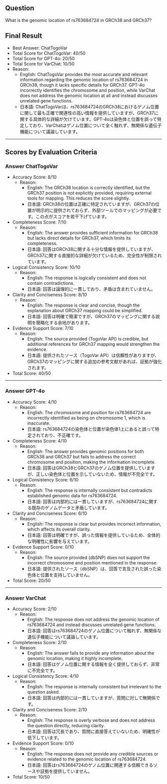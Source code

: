 ## Question

What is the genomic location of rs763684724 in GRCh38 and GRCh37?

## Final Result

- Best Answer: ChatTogoVar
- Total Score for ChatTogoVar: 40/50
- Total Score for GPT-4o: 20/50
- Total Score for VarChat: 10/50
- Reason:
  - English: ChatTogoVar provides the most accurate and relevant information regarding the genomic location of rs763684724 in GRCh38, though it lacks specific details for GRCh37. GPT-4o incorrectly identifies the chromosome and position, while VarChat does not address the genomic location at all and instead discusses unrelated gene functions.
  - 日本語: ChatTogoVarは、rs763684724のGRCh38におけるゲノム位置に関して最も正確で関連性の高い情報を提供していますが、GRCh37に関する具体的な詳細が欠けています。GPT-4oは染色体と位置を誤って特定しており、VarChatはゲノム位置について全く触れず、無関係な遺伝子機能について議論しています。

---

## Scores by Evaluation Criteria

### Answer ChatTogoVar
- Accuracy Score: 8/10
  - Reason: 
    - English: The GRCh38 location is correctly identified, but the GRCh37 position is not explicitly provided, requiring external tools for mapping. This reduces the score slightly.
    - 日本語: GRCh38の位置は正確に特定されていますが、GRCh37の位置が明示的に提供されておらず、外部ツールでのマッピングが必要です。この点がスコアを若干下げています。
- Completeness Score: 7/10
  - Reason: 
    - English: The answer provides sufficient information for GRCh38 but lacks direct details for GRCh37, which limits its completeness.
    - 日本語: 回答はGRCh38に関する十分な情報を提供していますが、GRCh37に関する直接的な詳細が欠けているため、完全性が制限されています。
- Logical Consistency Score: 10/10
  - Reason: 
    - English: The response is logically consistent and does not contain contradictions.
    - 日本語: 回答は論理的に一貫しており、矛盾は含まれていません。
- Clarity and Conciseness Score: 8/10
  - Reason: 
    - English: The response is clear and concise, though the explanation about GRCh37 mapping could be simplified.
    - 日本語: 回答は明確で簡潔ですが、GRCh37のマッピングに関する説明を簡略化する余地があります。
- Evidence Support Score: 7/10
  - Reason: 
    - English: The source provided (TogoVar API) is credible, but additional references for GRCh37 mapping would strengthen the evidence.
    - 日本語: 提供されたソース（TogoVar API）は信頼性がありますが、GRCh37のマッピングに関する追加の参考文献があれば、証拠が強化されます。
- Total Score: 40/50

---

### Answer GPT-4o
- Accuracy Score: 4/10
  - Reason: 
    - English: The chromosome and position for rs763684724 are incorrectly identified as being on chromosome 1, which is inaccurate.
    - 日本語: rs763684724の染色体と位置が染色体1上にあると誤って特定されており、不正確です。
- Completeness Score: 4/10
  - Reason: 
    - English: The answer provides genomic positions for both GRCh38 and GRCh37 but fails to address the correct chromosome and position, making the information incomplete.
    - 日本語: 回答はGRCh38とGRCh37のゲノム位置を提供していますが、正しい染色体と位置を示していないため、情報が不完全です。
- Logical Consistency Score: 6/10
  - Reason: 
    - English: The response is internally consistent but contradicts established genomic data for rs763684724.
    - 日本語: 回答は内部的には一貫していますが、rs763684724に関する既存のゲノムデータと矛盾しています。
- Clarity and Conciseness Score: 6/10
  - Reason: 
    - English: The response is clear but provides incorrect information, which affects its overall clarity.
    - 日本語: 回答は明確ですが、誤った情報を提供しているため、全体的な明確性に影響を与えています。
- Evidence Support Score: 0/10
  - Reason: 
    - English: The source provided (dbSNP) does not support the incorrect chromosome and position mentioned in the response.
    - 日本語: 提供されたソース（dbSNP）は、回答で言及された誤った染色体と位置を支持していません。
- Total Score: 20/50

---

### Answer VarChat
- Accuracy Score: 2/10
  - Reason: 
    - English: The response does not address the genomic location of rs763684724 and instead discusses unrelated gene functions.
    - 日本語: 回答はrs763684724のゲノム位置について触れず、無関係な遺伝子機能について議論しています。
- Completeness Score: 2/10
  - Reason: 
    - English: The answer fails to provide any information about the genomic location, making it highly incomplete.
    - 日本語: 回答はゲノム位置に関する情報を全く提供しておらず、非常に不完全です。
- Logical Consistency Score: 4/10
  - Reason: 
    - English: The response is internally consistent but irrelevant to the question asked.
    - 日本語: 回答は内部的には一貫していますが、質問に対して無関係です。
- Clarity and Conciseness Score: 2/10
  - Reason: 
    - English: The response is overly verbose and does not address the question directly, reducing clarity.
    - 日本語: 回答は冗長であり、質問に直接答えていないため、明確性が低下しています。
- Evidence Support Score: 0/10
  - Reason: 
    - English: The response does not provide any credible sources or evidence related to the genomic location of rs763684724.
    - 日本語: 回答はrs763684724のゲノム位置に関連する信頼できるソースや証拠を提供していません。
- Total Score: 10/50